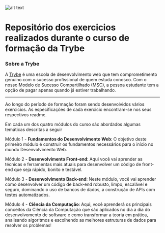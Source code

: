 ![alt text](https://github.com/thadeucbr/Projetos-Trybe/blob/main/Images/bannerTrybe.png?raw=true)
# Repositório dos exercicios realizados durante o curso de formação da Trybe

<h3> Sobre a Trybe </h3>

A [Trybe](https://www.betrybe.com) é uma escola de desenvolvimento web que tem comprometimento genuíno com o sucesso profissional de quem estuda conosco. Com o nosso Modelo de Sucesso Compartilhado (MSC), a pessoa estudante tem a opção de pagar apenas quando já estiver trabalhando.

<hr>

Ao longo do período de formação foram sendo desenvolvidos vários exercicios. As especificações de cada exercicio encontram-se nos seus respectivos readme.

Em cada um dos quatro módulos do curso são abordados algumas temáticas descritas a seguir

Módulo 1 - **Fundamentos do Desenvolvimento Web**: O objetivo deste primeiro módulo é construir os fundamentos necessários para o início no mundo Desenvolvimento Web.

Módulo 2 - **Desenvolvimento Front-end**: Aqui você vai aprender as técnicas e ferramentas mais atuais para desenvolver um código de front-end que seja rápido, bonito e testável.

Módulo 3 - **Desenvolvimento Back-end**: Neste módulo, você vai aprender como desenvolver um código de back-end robusto, limpo, escalável e seguro, dominando o uso de bancos de dados, a construção de APIs com testes automatizados.

Módulo 4 - **Ciência da Computação**: Aqui, você aprenderá os principais conceitos da Ciência da Computação que são aplicados no dia a dia do desenvolvomento de software e como transformar a teoria em prática, analisando algoritmos e escolhendo as melhores estruturas de dados para resolver os problemas!
